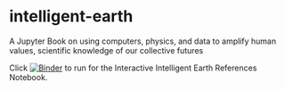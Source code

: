 # intelligent-earth
A Jupyter Book on using computers, physics, and data to amplify human values, scientific knowledge of our collective futures

Click [![Binder](https://mybinder.org/badge_logo.svg)](https://mybinder.org/v2/gh/ChristinaB/intelligent-earth/master?filepath=https%3A%2F%2Fgithub.com%2FChristinaB%2Fintelligent-earth%2Fblob%2Fmaster%2F_sources%2FIntelligent-Earth-References.ipynb) to run for the Interactive Intelligent Earth References Notebook.

